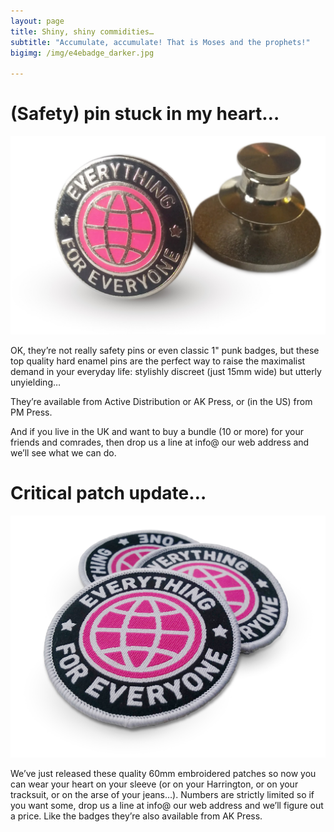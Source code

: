 ```yaml
---
layout: page
title: Shiny, shiny commidities…
subtitle: "Accumulate, accumulate! That is Moses and the prophets!"
bigimg: /img/e4ebadge_darker.jpg

---
```


# (Safety) pin stuck in my heart…

![e4e badge](/img/badges.jpg)

OK, they’re not really safety pins or even classic 1" punk badges, but these top quality hard enamel pins are the perfect way to raise the maximalist demand in your everyday life: stylishly discreet (just 15mm wide) but utterly unyielding…

They’re available from Active Distribution or AK Press, or (in the US) from PM Press.


And if you live in the UK and want to buy a bundle (10 or more) for your friends and comrades, then drop us a line at info@ our web address and we’ll see what we can do.

# Critical patch update…

![e4e badge](/img/patches.jpg)

We’ve just released these quality 60mm embroidered patches so now you can wear your heart on your sleeve (or on your Harrington, or on your tracksuit, or on the arse of your jeans…). Numbers are strictly limited so if you want some, drop us a line at info@ our web address and we’ll figure out a price. Like the badges they’re also available from AK Press.
